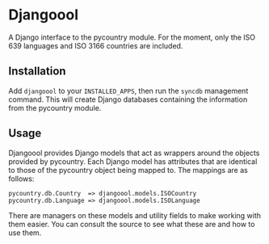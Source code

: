 Djangoool
=========

A Django interface to the pycountry module.  For the moment, only the ISO 639
languages and ISO 3166 countries are included.

Installation
------------

Add `djangoool` to your `INSTALLED_APPS`, then run the `syncdb` management command.
This will create Django databases containing the information from the pycountry
module.

Usage
-----

Djangoool provides Django models that act as wrappers around the objects provided
by pycountry.  Each Django model has attributes that are identical to those of
the pycountry object being mapped to.  The mappings are as follows:

    pycountry.db.Country  => djangoool.models.ISOCountry
    pycountry.db.Language => djangoool.models.ISOLanguage

There are managers on these models and utility fields to make working with them
easier.  You can consult the source to see what these are and how to use them.
